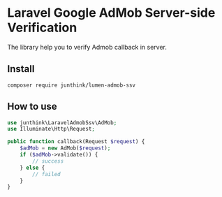 # Laravel Google AdMob Server-side Verification
The library help you to verify Admob callback in server.

## Install
```
composer require junthink/lumen-admob-ssv
```


## How to use

```php
use junthink\LaravelAdmobSsv\AdMob;
use Illuminate\Http\Request;

public function callback(Request $request) {
    $adMob = new AdMob($request);
    if ($adMob->validate()) {
        // success
    } else {
        // failed
    }
}
```
